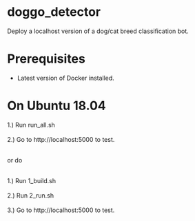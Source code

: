 # doggo_detector
Deploy a localhost version of a dog/cat breed classification bot.

Prerequisites
=============
- Latest version of Docker installed.


On Ubuntu 18.04
=============

1.) Run run_all.sh <br></br>
2.) Go to http://localhost:5000 to test. <br></br>

or do <br></br>

1.) Run 1_build.sh <br></br>
2.) Run 2_run.sh <br></br>
3.) Go to http://localhost:5000 to test. <br></br>
